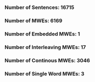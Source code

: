 ### Number of Sentences: 16715
### Number of MWEs: 6169

### Number of Embedded MWEs: 1

### Number of Interleaving MWEs: 17

### Number of Continous MWEs: 3046

### Number of Single Word MWEs: 3